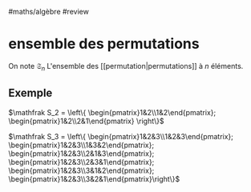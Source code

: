 #maths/algèbre #review 
# ensemble des permutations

On note $\mathfrak S_n$ L'ensemble des [[permutation|permutations]] à $n$ éléments.

## Exemple

$\mathfrak S_2 = \left\{ \begin{pmatrix}1&2\\1&2\end{pmatrix}; \begin{pmatrix}1&2\\2&1\end{pmatrix} \right\}$

$\mathfrak S_3 = \left\{ \begin{pmatrix}1&2&3\\1&2&3\end{pmatrix}; \begin{pmatrix}1&2&3\\1&3&2\end{pmatrix}; \begin{pmatrix}1&2&3\\2&1&3\end{pmatrix}; \begin{pmatrix}1&2&3\\2&3&1\end{pmatrix}; \begin{pmatrix}1&2&3\\3&1&2\end{pmatrix}; \begin{pmatrix}1&2&3\\3&2&1\end{pmatrix}\right\}$


